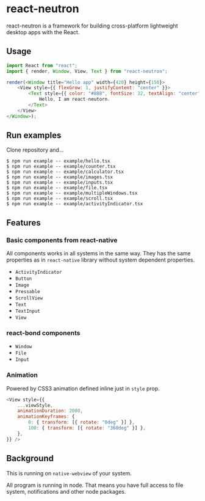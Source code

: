 # react-neutron

react-neutron is a framework for building cross-platform lightweight desktop apps with the React.

## Usage

```js
import React from "react";
import { render, Window, View, Text } from "react-neutron";

render(<Window title="Hello app" width={420} height={150}>
    <View style={{ flexGrow: 1, justifyContent: "center" }}>
        <Text style={{ color: "#888", fontSize: 32, textAlign: "center" }}>
            Hello, I am react-neutorn.
        </Text>
    </View>
</Window>);
```

## Run examples

Clone repository and...

```
$ npm run example -- example/hello.tsx
$ npm run example -- example/counter.tsx
$ npm run example -- example/calculator.tsx
$ npm run example -- example/images.tsx
$ npm run example -- example/inputs.tsx
$ npm run example -- example/file.tsx
$ npm run example -- example/multipleWindows.tsx
$ npm run example -- example/scroll.tsx
$ npm run example -- example/activityIndicator.tsx
```

## Features

### Basic components from react-native

All components works in all systems in the same way.
They has the same properties as in `react-native` library without system dependent properties.

- `ActivityIndicator`
- `Button`
- `Image`
- `Pressable`
- `ScrollView`
- `Text`
- `TextInput`
- `View`

### react-bond components

- `Window`
- `File`
- `Input`

### Animation

Powered by CSS3 animation defined inline just in `style` prop.

```js
<View style={{
    ...viewStyle,
    animationDuration: 2000,
    animationKeyframes: {
        0: { transform: [{ rotate: "0deg" }] },
        100: { transform: [{ rotate: "360deg" }] },
    },
}} />
```

## Background

This is running on `native-webview` of your system.

All program is running in node. That means you have full access to file system, notifications and other node packages.
